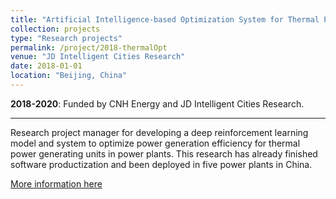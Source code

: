 ```yaml
---
title: "Artificial Intelligence-based Optimization System for Thermal Power Generating Units"
collection: projects
type: "Research projects"
permalink: /project/2018-thermalOpt
venue: "JD Intelligent Cities Research"
date: 2018-01-01
location: "Beijing, China"
---
```

<b>2018-2020</b>: Funded by CNH Energy and JD Intelligent Cities Research. 

---
Research project manager for developing a deep reinforcement learning model and system to optimize power generation efficiency for thermal power generating units in power plants. This research has already finished software productization and been deployed in five power plants in China.

[More information here](https://www.jddglobal.com/products/thermal-power)